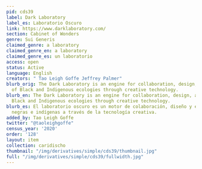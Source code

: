 ```yaml
---
pid: cds39
label: Dark Laboratory
label_es: Laboratorio Oscuro
link: https://www.darklaboratory.com/
section: Cabinet of Wonders
genre: Sui Generis
claimed_genre: a laboratory
claimed_genre_en: a laboratory
claimed_genre_es: un laboratorio
access: open
status: Active
language: English
creators: " Tao Leigh Goffe Jeffrey Palmer"
blurb_orig: The Dark Laboratory is an engine for collaboration, design, and study
  of Black and Indigenous ecologies through creative technology.
blurb_en: The Dark Laboratory is an engine for collaboration, design, and study of
  Black and Indigenous ecologies through creative technology.
blurb_es: El laboratorio oscuro es un motor de colaboración, diseño y estudio de ecologías
  negras e indígenas a través de la tecnología creativa.
added_by: Tao Leigh Goffe
twitter: "@taoleighgoffe"
census_year: '2020'
order: '128'
layout: item
collection: caridischo
thumbnail: "/img/derivatives/simple/cds39/thumbnail.jpg"
full: "/img/derivatives/simple/cds39/fullwidth.jpg"
---
```

